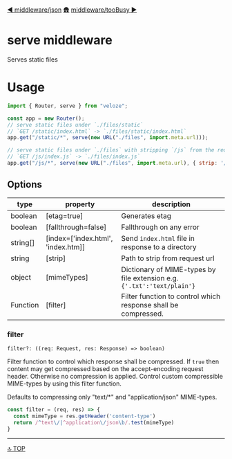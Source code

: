 [◀︎ middleware/json](../middleware/json.md)
[🛖](../index.md)
[middleware/tooBusy ▶](../middleware/tooBusy.md)

# serve middleware

Serves static files

# Usage

```js
import { Router, serve } from "veloze";

const app = new Router();
// serve static files under `./files/static`
// `GET /static/index.html` -> `./files/static/index.html`
app.get("/static/*", serve(new URL("./files", import.meta.url)));

// serve static files under `./files` with stripping `/js` from the request url
// `GET /js/index.js` -> `./files/index.js`
app.get("/js/*", serve(new URL("./files", import.meta.url), { strip: '/js' }));
```

## Options

| type      | property                             | description                                                    |
| --------- | ------------------------------------ | -------------------------------------------------------------- |
| boolean   | \[etag=true]                         | Generates etag                                                 |
| boolean   | \[fallthrough=false]                 | Fallthrough on any error                                       |
| string\[] | \[index=\['index.html', 'index.htm]] | Send `index.html` file in response to a directory              |
| string    | \[strip]                             | Path to strip from request url                                 |
| object    | \[mimeTypes]                | Dictionary of MIME-types by file extension e.g. `{'.txt':'text/plain'}` |
| Function  | \[filter]                            | Filter function to control which response shall be compressed. |

### filter

    filter?: ((req: Request, res: Response) => boolean)

Filter function to control which response shall be compressed. If `true` then content may get compressed based on the accept-encoding request header. Otherwise no compression is applied. 
Control custom compressible MIME-types by using this filter function.

Defaults to compressing only "text/*" and "application/json" MIME-types.

```js
const filter = (req, res) => {
  const mimeType = res.getHeader('content-type')
  return /^text\/|^application\/json\b/.test(mimeType)
}
```

---

[🔝 TOP](#top)
